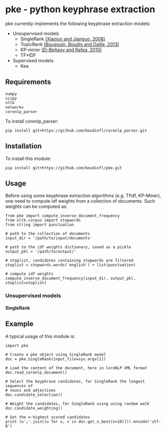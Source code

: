 # pke - python keyphrase extraction

pke currently implements the following keyphrase extraction models:

- Unsupervised models
  - SingleRank [(Xiaojun and Jianguo, 2008)][1]
  - TopicRank [(Bougouin, Boudin and Daille, 2013)][2]
  - KP-miner [(El-Beltagy and Rafea, 2010)][3]
  - TF*IDF
- Supervised models
  - Kea

## Requirements

    numpy
    scipy
    nltk
    networkx
    corenlp_parser

To install corenlp_parser:

    pip install git+https://github.com/boudinfl/corenlp_parser.git

## Installation

To install this module:

    pip install git+https://github.com/boudinfl/pke.git

## Usage

Before using some keyphrase extraction algorithms (e.g. TfIdf, KP-Miner), one 
need to compute idf weights from a collection of documents. Such weights can
be computed as:

    from pke import compute_inverse_document_frequency
    from nltk.corpus import stopwords
    from string import punctuation

    # path to the collection of documents
    input_dir = '/path/to/input/documents'

    # path to the idf weights dictionary, saved as a pickle
    output_pkl = '/path/to/output/'

    # stoplist, candidates containing stopwords are filtered
    stoplist = stopwords.words('english') + list(punctuation)

    # compute idf weights
    compute_inverse_document_frequency(input_dir, output_pkl, stoplist=stoplist)

### Unsupervised models

#### SingleRank


## Example

A typical usage of this module is:

    import pke

    # Create a pke object using SingleRank model
    doc = pke.SingleRank(input_file=sys.argv[1])

    # Load the content of the document, here in CoreNLP XML format
    doc.read_corenlp_document()

    # Select the keyphrase candidates, for SingleRank the longest sequences of 
    # nouns and adjectives
    doc.candidate_selection()

    # Weight the candidates, for SingleRank using using random walk
    doc.candidate_weighting()

    # Get the n-highest scored candidates
    print (u';'.join([u for u, v in doc.get_n_best(n=10)])).encode('utf-8')




[1]: http://aclweb.org/anthology/C08-1122.pdf
[2]: http://aclweb.org/anthology/I13-1062.pdf
[3]: http://aclweb.org/anthology/S10-1041.pdf
